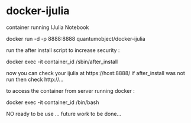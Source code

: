 docker-ijulia
=============

container running IJulia Notebook

docker run -d -p 8888:8888 quantumobject/docker-ijulia

run the after install script to increase security :

docker exec -it container_id /sbin/after_install


now you can check your ijulia at https://host:8888/    if after_install was not run then check http://...


to access the container from server running docker :

docker exec -it container_id /bin/bash


NO ready to be use ... future work to be done...
